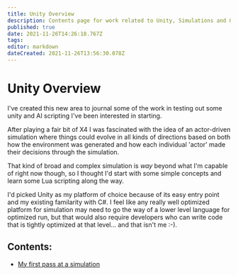 ```yaml
---
title: Unity Overview
description: Contents page for work related to Unity, Simulations and Game development
published: true
date: 2021-11-26T14:26:18.767Z
tags: 
editor: markdown
dateCreated: 2021-11-26T13:56:30.078Z
---
```


# Unity Overview
I've created this new area to journal some of the work in testing out some unity and AI scripting I've been interested in starting. 

After playing a fair bit of X4 I was fascinated with the idea of an actor-driven simulation where things could evolve in all kinds of directions based on both how the environment was generated and how each individual 'actor' made their decisions through the simulation.

That kind of broad and complex simulation is *way* beyond what I'm capable of right now though, so I thought I'd start with some simple concepts and learn some Lua scripting along the way.

I'd picked Unity as my platform of choice because of its easy entry point and my existing familarity with C#. I feel like any really well optimized platform for simulation may need to go the way of a lower level language for optimized run, but that would also require developers who can write code that is tightly optimized at that level... and that isn't me :-). 

## Contents:
* [My first pass at a simulation](First-Pass) 